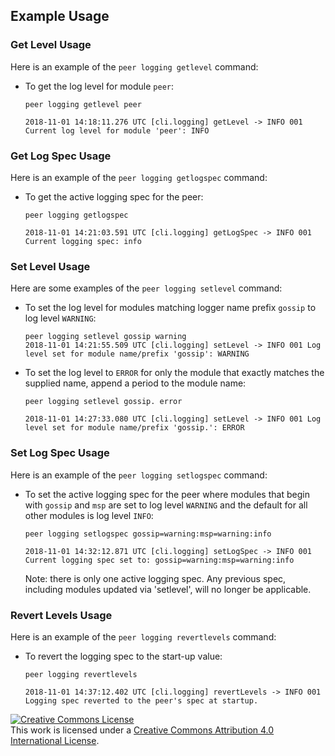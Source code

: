## Example Usage

### Get Level Usage

Here is an example of the `peer logging getlevel` command:

  * To get the log level for module `peer`:

    ```
    peer logging getlevel peer

    2018-11-01 14:18:11.276 UTC [cli.logging] getLevel -> INFO 001 Current log level for module 'peer': INFO

    ```

### Get Log Spec Usage

Here is an example of the `peer logging getlogspec` command:

  * To get the active logging spec for the peer:

    ```
    peer logging getlogspec

    2018-11-01 14:21:03.591 UTC [cli.logging] getLogSpec -> INFO 001 Current logging spec: info

    ```

### Set Level Usage

Here are some examples of the `peer logging setlevel` command:

  * To set the log level for modules matching logger name prefix `gossip` to
    log level `WARNING`:

    ```
    peer logging setlevel gossip warning
    2018-11-01 14:21:55.509 UTC [cli.logging] setLevel -> INFO 001 Log level set for module name/prefix 'gossip': WARNING
    ```

  * To set the log level to `ERROR` for only the module that exactly matches the
    supplied name, append a period to the module name:

    ```
    peer logging setlevel gossip. error

    2018-11-01 14:27:33.080 UTC [cli.logging] setLevel -> INFO 001 Log level set for module name/prefix 'gossip.': ERROR
    ```

### Set Log Spec Usage

Here is an example of the `peer logging setlogspec` command:

  * To set the active logging spec for the peer where modules that begin with
    `gossip` and `msp` are set to log level `WARNING` and the default for all
    other modules is log level `INFO`:

    ```
    peer logging setlogspec gossip=warning:msp=warning:info

    2018-11-01 14:32:12.871 UTC [cli.logging] setLogSpec -> INFO 001 Current logging spec set to: gossip=warning:msp=warning:info

    ```

    Note: there is only one active logging spec. Any previous spec, including
    modules updated via 'setlevel', will no longer be applicable.

### Revert Levels Usage

Here is an example of the `peer logging revertlevels` command:

  * To revert the logging spec to the start-up value:

    ```
    peer logging revertlevels

    2018-11-01 14:37:12.402 UTC [cli.logging] revertLevels -> INFO 001 Logging spec reverted to the peer's spec at startup.

    ```

<a rel="license" href="http://creativecommons.org/licenses/by/4.0/"><img alt="Creative Commons License" style="border-width:0" src="https://i.creativecommons.org/l/by/4.0/88x31.png" /></a><br />This work is licensed under a <a rel="license" href="http://creativecommons.org/licenses/by/4.0/">Creative Commons Attribution 4.0 International License</a>.
